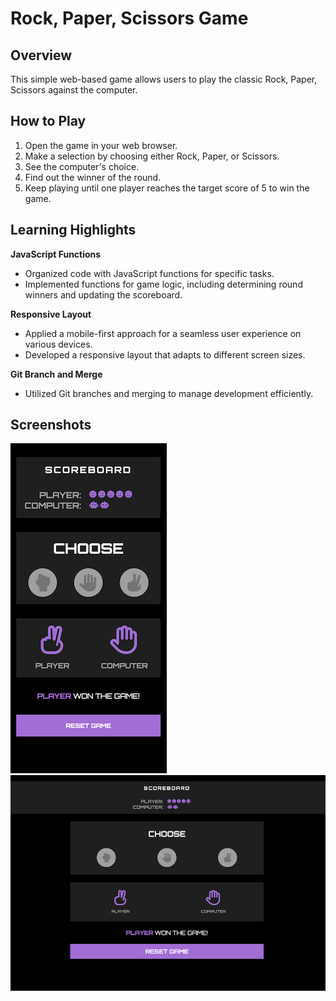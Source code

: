 # Rock, Paper, Scissors Game

## Overview

This simple web-based game allows users to play the classic Rock, Paper, Scissors against the computer.

## How to Play

1. Open the game in your web browser.
2. Make a selection by choosing either Rock, Paper, or Scissors.
3. See the computer's choice.
4. Find out the winner of the round.
5. Keep playing until one player reaches the target score of 5 to win the game.

## Learning Highlights

**JavaScript Functions**
- Organized code with JavaScript functions for specific tasks.
- Implemented functions for game logic, including determining round winners and updating the scoreboard.

**Responsive Layout**
- Applied a mobile-first approach for a seamless user experience on various devices.
- Developed a responsive layout that adapts to different screen sizes.

**Git Branch and Merge**
- Utilized Git branches and merging to manage development efficiently.

## Screenshots

![Mobile](img/screenshot-mobile.png)
![Mobile](img/screenshot-desktop.png)

